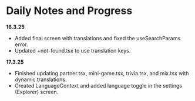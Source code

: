 # Daily Notes and Progress

**16.3.25**  
- Added final screen with translations and fixed the useSearchParams error.
- Updated +not-found.tsx to use translation keys.

**17.3.25**  
- Finished updating partner.tsx, mini-game.tsx, trivia.tsx, and mix.tsx with dynamic translations.
- Created LanguageContext and added language toggle in the settings (Explorer) screen.
